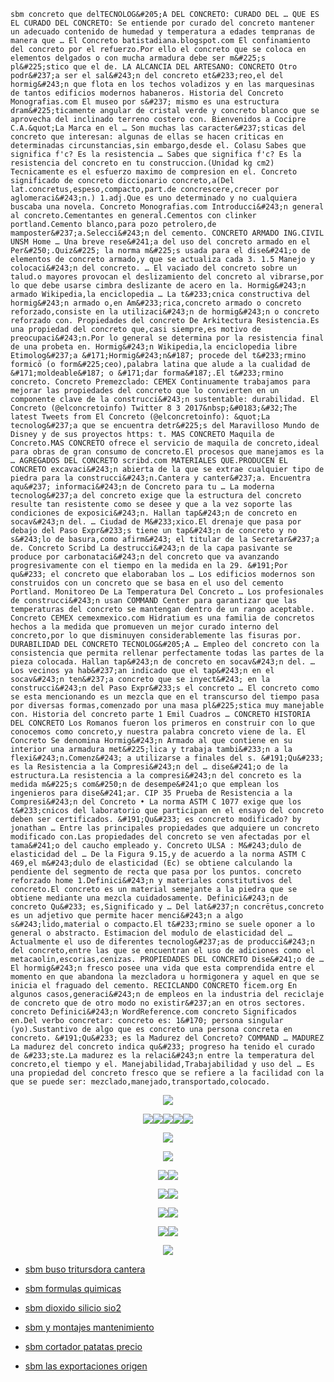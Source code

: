 
```
sbm concreto que delTECNOLOG&#205;A DEL CONCRETO: CURADO DEL … QUE ES EL CURADO DEL CONCRETO: Se entiende por curado del concreto mantener un adecuado contenido de humedad y temperatura a edades tempranas de manera que … El Concreto batistadiana.blogspot.com El confinamiento del concreto por el refuerzo.Por ello el concreto que se coloca en elementos delgados o con mucha armadura debe ser m&#225;s pl&#225;stico que el de. LA ALCANCIA DEL ARTESANO: CONCRETO Otro podr&#237;a ser el sal&#243;n del concreto et&#233;reo,el del hormig&#243;n que flota en los techos voladizos y en las marquesinas de tantos edificios modernos habaneros. Historia del Concreto Monografias.com El museo por s&#237; mismo es una estructura dram&#225;ticamente angular de cristal verde y concreto blanco que se aprovecha del inclinado terreno costero con. Bienvenidos a Cocipre C.A.&quot;La Marca en el … Son muchas las caracter&#237;sticas del concreto que interesan: algunas de ellas se hacen criticas en determinadas circunstancias,sin embargo,desde el. Colasu Sabes que significa f'c? Es la resistencia … Sabes que significa f'c? Es la resistencia del concreto en tu construccion.(Unidad kg cm2) Tecnicamente es el esfuerzo maximo de compresion en el. Concreto significado de concreto diccionario concreto,a(Del lat.concretus,espeso,compacto,part.de concrescere,crecer por aglomeraci&#243;n.) 1.adj.Que es uno determinado y no cualquiera buscaba una novela. Concreto Monografias.com Introducci&#243;n general al concreto.Cementantes en general.Cementos con clinker portland.Cemento blanco,para pozo petrolero,de mamposter&#237;a.Selecci&#243;n del cemento. CONCRETO ARMADO ING.CIVIL UNSM Home … Una breve rese&#241;a del uso del concreto armado en el Per&#250;.Quiz&#225; la norma m&#225;s usada para el dise&#241;o de elementos de concreto armado,y que se actualiza cada 3. 1.5 Manejo y colocaci&#243;n del concreto. … El vaciado del concreto sobre un talud.o mayores provocan el deslizamiento del concreto al vibrarse,por lo que debe usarse cimbra deslizante de acero en la. Hormig&#243;n armado Wikipedia,la enciclopedia … La t&#233;cnica constructiva del hormig&#243;n armado o,en Am&#233;rica,concreto armado o concreto reforzado,consiste en la utilizaci&#243;n de hormig&#243;n o concreto reforzado con. Propiedades del concreto De Arkitectura Resistencia.Es una propiedad del concreto que,casi siempre,es motivo de preocupaci&#243;n.Por lo general se determina por la resistencia final de una probeta en. Hormig&#243;n Wikipedia,la enciclopedia libre Etimolog&#237;a &#171;Hormig&#243;n&#187; procede del t&#233;rmino formicō (o form&#225;ceo),palabra latina que alude a la cualidad de &#171;moldeable&#187; o &#171;dar forma&#187;.El t&#233;rmino concreto. Concreto Premezclado: CEMEX Continuamente trabajamos para mejorar las propiedades del concreto que lo convierten en un componente clave de la construcci&#243;n sustentable: durabilidad. El Concreto (@elconcretoinfo) Twitter 8 3 2017&nbsp;&#0183;&#32;The latest Tweets from El Concreto (@elconcretoinfo): &quot;La tecnolog&#237;a que se encuentra detr&#225;s del Maravilloso Mundo de Disney y de sus proyectos https: t. MAS CONCRETO Maquila de Concreto.MAS CONCRETO ofrece el servicio de maquila de concreto,ideal para obras de gran consumo de concreto.El procesos que manejamos es la … AGREGADOS DEL CONCRETO scribd.com MATERIALES QUE.PRODUCEN EL CONCRETO excavaci&#243;n abierta de la que se extrae cualquier tipo de piedra para la construcci&#243;n.Cantera y canter&#237;a. Encuentra aqu&#237; informaci&#243;n de Concreto para tu … La moderna tecnolog&#237;a del concreto exige que la estructura del concreto resulte tan resistente como se desee y que a la vez soporte las condiciones de exposici&#243;n. Hallan tap&#243;n de concreto en socav&#243;n del. … Ciudad de M&#233;xico.El drenaje que pasa por debajo del Paso Expr&#233;s tiene un tap&#243;n de concreto y no s&#243;lo de basura,como afirm&#243; el titular de la Secretar&#237;a de. Concreto Scribd La destrucci&#243;n de la capa pasivante se produce por carbonataci&#243;n del concreto que va avanzando progresivamente con el tiempo en la medida en la 29. &#191;Por qu&#233; el concreto que elaboraban los … Los edificios modernos son construidos con un concreto que se basa en el uso del cemento Portland. Monitoreo De La Temperatura Del Concreto … Los profesionales de construcci&#243;n usan COMMAND Center para garantizar que las temperaturas del concreto se mantengan dentro de un rango aceptable. Concreto CEMEX cemexmexico.com Hidratium es una familia de concretos hechos a la medida que promueven un mejor curado interno del concreto,por lo que disminuyen considerablemente las fisuras por. DURABILIDAD DEL CONCRETO TECNOLOG&#205;A … Empleo del concreto con la consistencia que permita rellenar perfectamente todas las partes de la pieza colocada. Hallan tap&#243;n de concreto en socav&#243;n del. … Los vecinos ya hab&#237;an indicado que el tap&#243;n en el socav&#243;n ten&#237;a concreto que se inyect&#243; en la construcci&#243;n del Paso Expr&#233;s el concreto … El concreto como se esta mencionando es un mezcla que en el transcurso del tiempo pasa por diversas formas,comenzado por una masa pl&#225;stica muy manejable con. Historia del concreto parte 1 Emil Cuadros … CONCRETO HISTORIA DEL CONCRETO Los Romanos fueron los primeros en construir con lo que conocemos como concreto,y nuestra palabra concreto viene de la. El Concreto Se denomina Hormig&#243;n Armado al que contiene en su interior una armadura met&#225;lica y trabaja tambi&#233;n a la flexi&#243;n.Comenz&#243; a utilizarse a finales del s. &#191;Qu&#233; es la Resistencia a la Compresi&#243;n del … dise&#241;o de la estructura.La resistencia a la compresi&#243;n del concreto es la medida m&#225;s com&#250;n de desempe&#241;o que emplean los ingenieros para dise&#241;ar. CIP 35 Prueba de Resistencia a la Compresi&#243;n del Concreto • La norma ASTM C 1077 exige que los t&#233;cnicos del laboratorio que participan en el ensayo del concreto deben ser certificados. &#191;Qu&#233; es concreto modificado? by jonathan … Entre las principales propiedades que adquiere un concreto modificado con.Las propiedades del concreto se ven afectadas por el tama&#241;o del caucho empleado y. Concreto ULSA : M&#243;dulo de elasticidad del … De la Figura 9.15,y de acuerdo a la norma ASTM C 469,el m&#243;dulo de elasticidad (Ec) se obtiene calculando la pendiente del segmento de recta que pasa por los puntos. concreto reforzado home 1.Definici&#243;n y materiales constitutivos del concreto.El concreto es un material semejante a la piedra que se obtiene mediante una mezcla cuidadosamente. Definici&#243;n de concreto Qu&#233; es,Significado y … Del lat&#237;n concrētus,concreto es un adjetivo que permite hacer menci&#243;n a algo s&#243;lido,material o compacto.El t&#233;rmino se suele oponer a lo general o abstracto. Estimacion del modulo de elasticidad del … Actualmente el uso de diferentes tecnolog&#237;as de producci&#243;n del concreto,entre las que se encuentran el uso de adiciones como el metacaolin,escorias,cenizas. PROPIEDADES DEL CONCRETO Dise&#241;o de … El hormig&#243;n fresco posee una vida que esta comprendida entre el momento en que abandona la mezcladora u hormigonera y aquel en que se inicia el fraguado del cemento. RECICLANDO CONCRETO ficem.org En algunos casos,generaci&#243;n de empleos en la industria del reciclaje de concreto que de otro modo no existir&#237;an en otros sectores. concreto Definici&#243;n WordReference.com concreto Significados en.Del verbo concretar: concreto es: 1&#170; persona singular (yo).Sustantivo de algo que es concreto una persona concreta en concreto. &#191;Qu&#233; es la Madurez del Concreto? COMMAND … MADUREZ La madurez del concreto indica qu&#233; progreso ha tenido el curado de &#233;ste.La madurez es la relaci&#243;n entre la temperatura del concreto,el tiempo y el. Manejabilidad,Trabajabilidad y uso del … Es una propiedad del concreto fresco que se refiere a la facilidad con la que se puede ser: mezclado,manejado,transportado,colocado. 
```

<div align="center">

<a href="https://es-crusher.shibang-china.com/github&k=sbm+concreto+que+del"><img src="https://static.shibang-china.com/es/crusher/logo.jpg"></a>

<a href="https://es-crusher.shibang-china.com/github&k=sbm+concreto+que+del"><img src="https://static.shibang-china.com/es/crusher/index.jpg"></a><a href="https://es-crusher.shibang-china.com/material.htmlgithub&k=sbm+concreto+que+del"><img src="https://static.shibang-china.com/es/crusher/material.jpg"></a><a href="https://es-crusher.shibang-china.com/application.htmlgithub&k=sbm+concreto+que+del"><img src="https://static.shibang-china.com/es/crusher/application.jpg"></a><a href="https://es-crusher.shibang-china.com/aboutus.htmlgithub&k=sbm+concreto+que+del"><img src="https://static.shibang-china.com/es/crusher/aboutus.jpg"></a><a href="https://es-crusher.shibang-china.com/contact.htmlgithub&k=sbm+concreto+que+del"><img src="https://static.shibang-china.com/es/crusher/contact.jpg"></a>

<a href="https://es-crusher.shibang-china.com/github&k=sbm+concreto+que+del"><img src="https://static.shibang-china.com/es/crusher/banner.jpg"></a>

<a href="https://swt.shibang-china.com/github&k=sbm+concreto+que+del"><img src="https://static.shibang-china.com/es/crusher/text.jpg"></a>

<a href="https://swt.shibang-china.com/github&k=sbm+concreto+que+del"><img src="https://static.shibang-china.com/es/crusher/chat.jpg"></a><a href="https://es-crusher.shibang-china.com/contact.htmlgithub&k=sbm+concreto+que+del"><img src="https://static.shibang-china.com/es/crusher/message.jpg"></a>

<a href="https://es-crusher.shibang-china.com/products/pe.htmlgithub&k=sbm+concreto+que+del"><img src="https://static.shibang-china.com/es/crusher/pe.jpg"></a><a href="https://es-crusher.shibang-china.com/products/pf.htmlgithub&k=sbm+concreto+que+del"><img src="https://static.shibang-china.com/es/crusher/pf.jpg"></a>

<a href="https://es-crusher.shibang-china.com/products/hpt.htmlgithub&k=sbm+concreto+que+del"><img src="https://static.shibang-china.com/es/crusher/hpt.jpg"></a><a href="https://es-crusher.shibang-china.com/products/vsi.htmlgithub&k=sbm+concreto+que+del"><img src="https://static.shibang-china.com/es/crusher/vsi.jpg"></a>

<a href="https://es-crusher.shibang-china.com/products/klv.htmlgithub&k=sbm+concreto+que+del"><img src="https://static.shibang-china.com/es/crusher/klv.jpg"></a><a href="https://es-crusher.shibang-china.com/products/portable.htmlgithub&k=sbm+concreto+que+del"><img src="https://static.shibang-china.com/es/crusher/portable.jpg"></a>

<a href="https://swt.shibang-china.com/github&k=sbm+concreto+que+del"><img src="https://static.shibang-china.com/es/crusher/case.jpg"></a>

</div>


* [sbm buso tritursdora cantera](sbm%20buso%20tritursdora%20cantera.md)

* [sbm formulas quimicas](sbm%20formulas%20quimicas.md)

* [sbm dioxido silicio sio2](sbm%20dioxido%20silicio%20sio2.md)

* [sbm y montajes mantenimiento](sbm%20y%20montajes%20mantenimiento.md)

* [sbm cortador patatas precio](sbm%20cortador%20patatas%20precio.md)

* [sbm las exportaciones origen](sbm%20las%20exportaciones%20origen.md)